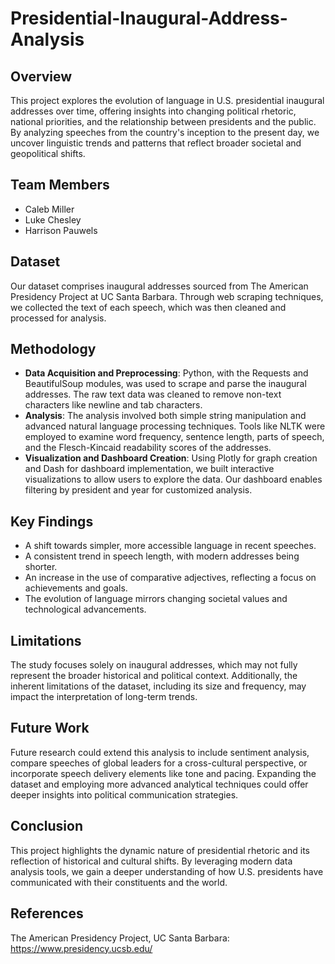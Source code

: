 # Presidential-Inaugural-Address-Analysis

## Overview
This project explores the evolution of language in U.S. presidential inaugural addresses over time, offering insights into changing political rhetoric, national priorities, and the relationship between presidents and the public. By analyzing speeches from the country's inception to the present day, we uncover linguistic trends and patterns that reflect broader societal and geopolitical shifts.

## Team Members
- Caleb Miller
- Luke Chesley
- Harrison Pauwels

## Dataset
Our dataset comprises inaugural addresses sourced from The American Presidency Project at UC Santa Barbara. Through web scraping techniques, we collected the text of each speech, which was then cleaned and processed for analysis.

## Methodology
- **Data Acquisition and Preprocessing**: Python, with the Requests and BeautifulSoup modules, was used to scrape and parse the inaugural addresses. The raw text data was cleaned to remove non-text characters like newline and tab characters.
- **Analysis**: The analysis involved both simple string manipulation and advanced natural language processing techniques. Tools like NLTK were employed to examine word frequency, sentence length, parts of speech, and the Flesch-Kincaid readability scores of the addresses.
- **Visualization and Dashboard Creation**: Using Plotly for graph creation and Dash for dashboard implementation, we built interactive visualizations to allow users to explore the data. Our dashboard enables filtering by president and year for customized analysis.

## Key Findings
- A shift towards simpler, more accessible language in recent speeches.
- A consistent trend in speech length, with modern addresses being shorter.
- An increase in the use of comparative adjectives, reflecting a focus on achievements and goals.
- The evolution of language mirrors changing societal values and technological advancements.

## Limitations
The study focuses solely on inaugural addresses, which may not fully represent the broader historical and political context. Additionally, the inherent limitations of the dataset, including its size and frequency, may impact the interpretation of long-term trends.

## Future Work
Future research could extend this analysis to include sentiment analysis, compare speeches of global leaders for a cross-cultural perspective, or incorporate speech delivery elements like tone and pacing. Expanding the dataset and employing more advanced analytical techniques could offer deeper insights into political communication strategies.

## Conclusion
This project highlights the dynamic nature of presidential rhetoric and its reflection of historical and cultural shifts. By leveraging modern data analysis tools, we gain a deeper understanding of how U.S. presidents have communicated with their constituents and the world.

## References
The American Presidency Project, UC Santa Barbara: https://www.presidency.ucsb.edu/
